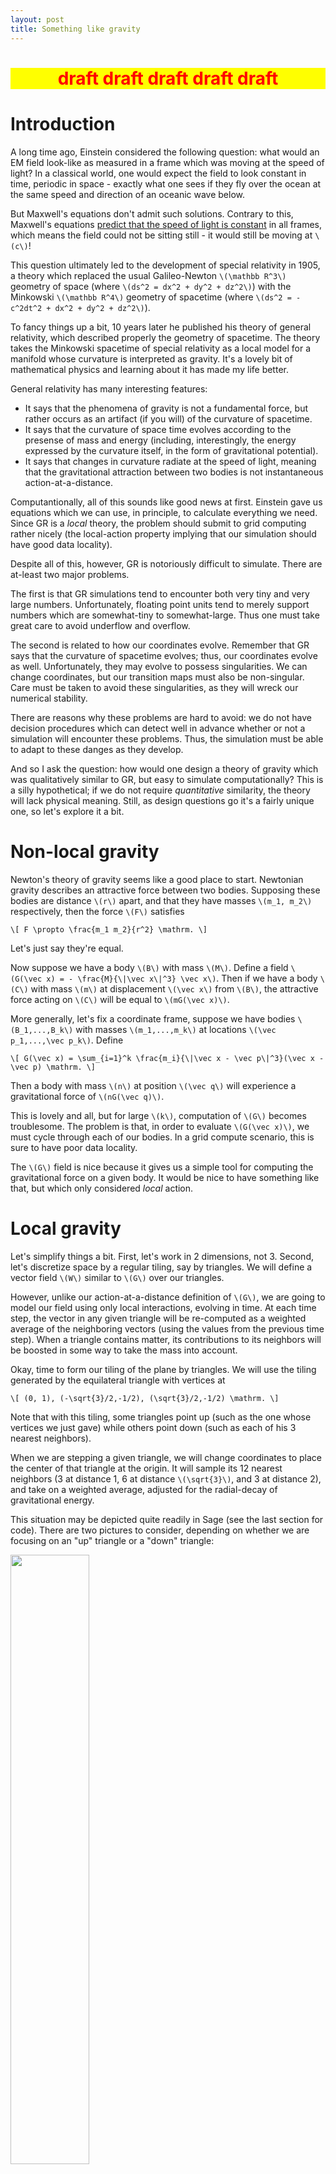 ```yaml
---
layout: post
title: Something like gravity
---
```


<center><h1 style="color: red; background-color: yellow;">draft draft draft draft draft</h1></center>

Introduction
============

A long time ago, Einstein considered the following question: what would an EM field look-like as measured in a frame which was moving at the speed of light? In a classical world, one would expect the field to look constant in time, periodic in space - exactly what one sees if they fly over the ocean at the same speed and direction of an oceanic wave below.

But Maxwell's equations don't admit such solutions. Contrary to this, Maxwell's equations [predict that the speed of light is constant](http://en.wikipedia.org/w/index.php?title=Maxwell%27s_equations&oldid=606783493#Vacuum_equations.2C_electromagnetic_waves_and_speed_of_light) in all frames, which means the field could not be sitting still - it would still be moving at `\(c\)`!

This question ultimately led to the development of special relativity in 1905, a theory which replaced the usual Galileo-Newton `\(\mathbb R^3\)` geometry of space (where `\(ds^2 = dx^2 + dy^2 + dz^2\)`) with the Minkowski `\(\mathbb R^4\)` geometry of spacetime (where `\(ds^2 = -c^2dt^2 + dx^2 + dy^2 + dz^2\)`).

To fancy things up a bit, 10 years later he published his theory of general relativity, which described properly the geometry of spacetime. The theory takes the Minkowski spacetime of special relativity as a local model for a manifold whose curvature is interpreted as gravity. It's a lovely bit of mathematical physics and learning about it has made my life better.

General relativity has many interesting features:

* It says that the phenomena of gravity is not a fundamental force, but rather occurs as an artifact (if you will) of the curvature of spacetime.
* It says that the curvature of space time evolves according to the presense of mass and energy (including, interestingly, the energy expressed by the curvature itself, in the form of gravitational potential).
* It says that changes in curvature radiate at the speed of light, meaning that the gravitational attraction between two bodies is not instantaneous action-at-a-distance.

Computantionally, all of this sounds like good news at first. Einstein gave us equations which we can use, in principle, to calculate everything we need. Since GR is a *local* theory, the problem should submit to grid computing rather nicely (the local-action property implying that our simulation should have good data locality).

Despite all of this, however, GR is notoriously difficult to simulate. There are at-least two major problems.

The first is that GR simulations tend to encounter both very tiny and very large numbers. Unfortunately, floating point units tend to merely support numbers which are somewhat-tiny to somewhat-large. Thus one must take great care to avoid underflow and overflow.

The second is related to how our coordinates evolve. Remember that GR says that the curvature of spacetime evolves; thus, our coordinates evolve as well. Unfortunately, they may evolve to possess singularities. We can change coordinates, but our transition maps must also be non-singular. Care must be taken to avoid these singularities, as they will wreck our numerical stability.

There are reasons why these problems are hard to avoid: we do not have decision procedures which can detect well in advance whether or not a simulation will encounter these problems. Thus, the simulation must be able to adapt to these danges as they develop.

And so I ask the question: how would one design a theory of gravity which was qualitatively similar to GR, but easy to simulate computationally? This is a silly hypothetical; if we do not require *quantitative* similarity, the theory will lack physical meaning. Still, as design questions go it's a fairly unique one, so let's explore it a bit.


Non-local gravity
=================

Newton's theory of gravity seems like a good place to start. Newtonian gravity describes an attractive force between two bodies. Supposing these bodies are distance `\(r\)` apart, and that they have masses `\(m_1, m_2\)` respectively, then the force `\(F\)` satisfies

`\[ F \propto \frac{m_1 m_2}{r^2} \mathrm. \]`

Let's just say they're equal.

Now suppose we have a body `\(B\)` with mass `\(M\)`. Define a field `\(G(\vec x) = - \frac{M}{\|\vec x\|^3} \vec x\)`. Then if we have a body `\(C\)` with mass `\(m\)` at displacement `\(\vec x\)` from `\(B\)`, the attractive force acting on `\(C\)` will be equal to `\(mG(\vec x)\)`.

More generally, let's fix a coordinate frame, suppose we have bodies `\(B_1,...,B_k\)` with masses `\(m_1,...,m_k\)` at locations `\(\vec p_1,...,\vec p_k\)`. Define

`\[ G(\vec x) = \sum_{i=1}^k \frac{m_i}{\|\vec x - \vec p\|^3}(\vec x - \vec p) \mathrm. \]`

Then a body with mass `\(n\)` at position `\(\vec q\)` will experience a gravitational force of `\(nG(\vec q)\)`.

This is lovely and all, but for large `\(k\)`, computation of `\(G\)` becomes troublesome. The problem is that, in order to evaluate `\(G(\vec x)\)`, we must cycle through each of our bodies. In a grid compute scenario, this is sure to have poor data locality.

The `\(G\)` field is nice because it gives us a simple tool for computing the gravitational force on a given body. It would be nice to have something like that, but which only considered *local* action.


Local gravity
=============

Let's simplify things a bit. First, let's work in 2 dimensions, not 3. Second, let's discretize space by a regular tiling, say by triangles. We will define a vector field `\(W\)` similar to `\(G\)` over our triangles.

However, unlike our action-at-a-distance definition of `\(G\)`, we are going to model our field using only local interactions, evolving in time. At each time step, the vector in any given triangle will be re-computed as a weighted average of the neighboring vectors (using the values from the previous time step). When a triangle contains matter, its contributions to its neighbors will be boosted in some way to take the mass into account.

Okay, time to form our tiling of the plane by triangles. We will use the tiling generated by the equilateral triangle with vertices at

`\[ (0, 1), (-\sqrt{3}/2,-1/2), (\sqrt{3}/2,-1/2) \mathrm. \]`

Note that with this tiling, some triangles point up (such as the one whose vertices we just gave) while others point down (such as each of his 3 nearest neighbors).

When we are stepping a given triangle, we will change coordinates to place the center of that triangle at the origin. It will sample its 12 nearest neighbors (3 at distance 1, 6 at distance `\(\sqrt{3}\)`, and 3 at distance 2), and take on a weighted average, adjusted for the radial-decay of gravitational energy.

This situation may be depicted quite readily in Sage (see the last section for code). There are two pictures to consider, depending on whether we are focusing on an "up" triangle or a "down" triangle:

<img src="/assets/grav_up.png" width="50%"> <img src="/assets/grav_down.png" width="50%">

Within each triangle, we have written the coordinates of the center of the triangle and the distance from this point to the origin. We will store the `\(W\)` vector field in a two-dimensional array; the triangles have been labeled with their indices into this array, relative to the origin. (The indices discrete into `\(W\)` are in one-to-one correspondence with the coordinates of the centers of triangles in our tiling; notationally, given indices `\(i,j\)`, the coordinates of the center of the corresponding triangle will be denoted `\(\Delta(i,j)\)`. An explicit form for `\(\Delta(i,j)\)` appears in our Sage code. Note that the equation depends on whether or not `\(i,j\)` is an up or down triangle, as well as whether or not the origin (in your coordinate frame) is up or down.)

The value of the `\(W\)` field at step `\(t\)` will be denoted `\(W_t\)`. To run our simulation, we need to cook up a stepping relation of the form

`\[ W_{t+1}(x,y) = \sum_{\substack{s \in \{1,\sqrt{3},2\} \\ \| \Delta(i,j) - \Delta(x,y) \| = s}} \alpha_s(W_t(i,j)) \mathrm, \]`

that is, a way to express `\(W_{t+1}(x,y)\)` as a weighted sum of near-by points at the previous time step. Here the functions `\(\alpha_s\)` are used to weigh the terms according to their associated distance from the point of interest `\((x,y)\)`. By keeping `\(\frac{\alpha_s(w)}{w} < 1\)`, we ensure there is some kind of decay in magnitude as field data travels through space.

We'd like this decay to follow an inverse-square law, much like our field `\(G\)` above. We can look to our `\(G\)` field for guidance.

For a moment, let's restrict to the 1-dimensional case, and let

`\[ \tilde G(r) = -\frac{M}{r^2} \mathrm, \]`

noting the similarity to `\(G\)` (the exponent in the denominator changes from 3 to 2 because, in the case of `\(G\)`, the extra factor is used to normalize the direction vector `\(\vec x\)`, which we need not do in the 1-dimensional case).

Now, letting `\(M=1\)` and taking `\(dr\)` a small change in `\(r\)`, we know

`\[ \begin{align}
  \tilde G(r + dr) & \approx \tilde G(r) + \left.\frac{d \tilde G}{dr}\right|_r dr \\
    & = \tilde G(r) + \frac{2M}{r^3}dr \\
    & = \tilde G(r) + \frac{2 (- \tilde G(r))}{r} dr \\
    & = \tilde G(r) + \frac{2 (- \tilde G(r))}{\sqrt{M}(- \tilde G(r))^{-1/2}} dr \\
    & = \tilde G(r) + \frac{2 (- \tilde G(r))^{3/2}}{\sqrt{M}} dr \\
    & = \tilde G(r) + 2( -\tilde G(r))^{3/2} dr \mathrm.
\end{align} \]`

An important feature of this expression is that, except when `\(\tilde G(r)=0\)`, we have `\(G(r) < 0 < 2( -\tilde G(r))^{3/2} dr < |G(r)|\)`. All of this suggests that we take

`\[ \begin{align}
  \alpha_s(\vec w) & = \left( \| \vec w \| - 2 \| \vec w \|^{3/2} s \right) \frac{\vec w}{\| \vec w \|} \\
    & = \left(1 - 2\| \vec w \|^{1/2} s\right) \vec w \mathrm.
\end{align} \]`

This isn't a derived equation; it was constructed, using the intuition and form from our analysis of `\(\tilde G(r+dr)\)`. Note that we had to adjust the signs a bit ("`\(-2\)`") to account for the fact that we are scaling the `\(\vec w\)` vector, while in our analysis above we were technically scaling the `\(\mathbf 1\)` "vector". (If it still seems unmotivated, it may be instructive to repeat the `\(\tilde G(r+dr)\)` analysis, but written in terms of the "vector" `\(\tilde G(r) / \|\tilde G(r)\|\)`).

Does this definition behave as we'd like? This depends on `\(s\)`. Our coordinates have us working with values `\(s \in \{1, \sqrt{3}, 2\}\)`. Since we'd like `\(2\|\vec w\|^{1/2}s < 1\)`, we obtain three constraints on our field (corresponding to our three `\(s\)` values). The tightest of these constraints occurs when `\(s=2\)`:

`\[ \|\vec w\| < \frac{1}{16} \]`

What happens if our field violates this constraint? Tracing our reasoning, the result would be a vector which grows in magnitude as it propagates. This phenomena arises as a result of how we discretized space: if we had used smaller triangles, the phenomena would be less pronounced, and in the limit `\(s \to 0\)` we might expect this phenomena not to occur at all.

But we do not have the luxury of working with infinitesimal triangles. For now we'll ignore the problem; perhaps later we will witness some amusing train wrecks because of it.

Well, now we have our `\(\alpha_s\)` functions, and our coordinate charts. Let's get on to simulating it.


Local gravity simulation
========================

Our simulation will consist of three arrays:

* A buffer for `\(W_t\)`
* A buffer for `\(W_{t-1}\)`
* A buffer `\(M_t\)` tracking the mass within each triangle

Our arrays will be finite in dimension, meaning we need to deal with triangles at the boundary in some way. The simplest thing to do would be to set `\(W_t(i,j)=\vec 0\)` when `\((i,j)\)` is located on the boundary.

This is a bit unsatisfactory because of how this affects the neighboring interior triangles. When those triangles are stepped, they will always get the `\(\vec 0\)` vector from their neighbors on the boundary. Why does this matter per-se? When we step the `\(W\)` field, each triangle dissipates its vector to its neighbors; on the following step, each triangle samples its neighbor. During the sampling phase, part of the value obtained is the result of the dissipation. But triangles neighboring the boundary don't get this full effect, because some of their neighbors are constant `\(\vec 0\)`.





Sage code for the triangle diagrams
===================================


{% highlight python %}
    dx = sqrt(3)/2
    dy = 1/2
    def tri_gen(i, j, fl_a, fl_b):
        aff_a = {-1: 1, 1: 0}[fl_a]
        aff_b = {-1: -1, 1: 0}[fl_b]
        orig = vector((i*dx, (3*j+aff_a+aff_b)*dy))
        a = orig + vector((0, fl_a * 2*dy))
        b = orig + vector((-dx, fl_a * -dy))
        c = orig + vector((dx, fl_a * -dy))
        tri = polygon([a, b, c], fill=False)
        t = text(str(orig) + "\n" + str(orig.norm().n(prec=11)) + "\nW" + str((i,j)), orig, fontsize=5)
        return tri + t

    # We have two types of triangles: those pointing up and
    # those pointing down. The way we draw them depends on the
    # type of triange at the origin. If the origin is up,
    # then use the _as_up functions. If the origin is down,
    # use the _as_down functions.
    def tri_up_as_up((i, j)):
        return tri_gen(i, j, 1, 1)
    def tri_down_as_up((i, j)):
        return tri_gen(i, j, -1, 1)
    def tri_up_as_down((i, j)):
        return tri_gen(i, j, 1, -1)
    def tri_down_as_down((i, j)):
        return tri_gen(i, j, -1, -1)

    # An "up" origin:
    # radius 0
    diagram = tri_up_as_up((0, 0))
    # radius 1
    for pt in [(-1, 0), (1, 0),  (0, -1)]:
        diagram += tri_down_as_up(pt)
    # radius sqrt(3)
    for pt in [(-1, 1), (1, 1), (-2, 0), (2, 0), (-1, -1), (1, -1)]:
        diagram += tri_up_as_up(pt)
    # radius 2
    for pt in [(0, 1), (-2, -1), (2, -1)]:
        diagram += tri_down_as_up(pt)
    show (diagram, axes=False)

    # A "down" origin:
    # radius 0
    diagram = tri_down_as_down((0, 0))
    # radius 1
    for pt in [(-1, 0), (1, 0),  (0, 1)]:
        diagram += tri_up_as_down(pt)
    # radius sqrt(3)
    for pt in [(-1, -1), (1, -1), (-2, 0), (2, 0), (-1, 1), (1, 1)]:
        diagram += tri_down_as_down(pt)
    # radius 2
    for pt in [(0, -1), (-2, 1), (2, 1)]:
        diagram += tri_up_as_down(pt)
    show (diagram, axes=False)
{% endhighlight %}
